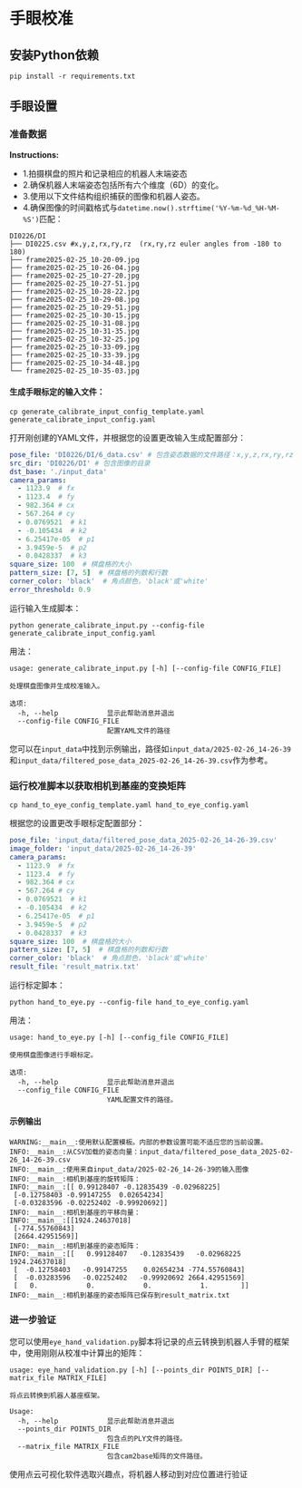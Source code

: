 # 手眼校准

## 安装Python依赖

```shell
pip install -r requirements.txt
```

## 手眼设置

### 准备数据

**Instructions:**
- 1.拍摄棋盘的照片和记录相应的机器人末端姿态
- 2.确保机器人末端姿态包括所有六个维度（6D）的变化。
- 3.使用以下文件结构组织捕获的图像和机器人姿态。
- 4.确保图像的时间戳格式与`datetime.now().strftime('%Y-%m-%d_%H-%M-%S')`匹配：

```shell
DI0226/DI
├── DI0225.csv #x,y,z,rx,ry,rz  (rx,ry,rz euler angles from -180 to 180)
├── frame2025-02-25_10-20-09.jpg
├── frame2025-02-25_10-26-04.jpg
├── frame2025-02-25_10-27-20.jpg
├── frame2025-02-25_10-27-51.jpg
├── frame2025-02-25_10-28-22.jpg
├── frame2025-02-25_10-29-08.jpg
├── frame2025-02-25_10-29-51.jpg
├── frame2025-02-25_10-30-15.jpg
├── frame2025-02-25_10-31-08.jpg
├── frame2025-02-25_10-31-35.jpg
├── frame2025-02-25_10-32-25.jpg
├── frame2025-02-25_10-33-09.jpg
├── frame2025-02-25_10-33-39.jpg
├── frame2025-02-25_10-34-48.jpg
└── frame2025-02-25_10-35-03.jpg
```

#### 生成手眼标定的输入文件：

```shell
cp generate_calibrate_input_config_template.yaml generate_calibrate_input_config.yaml
```

打开刚创建的YAML文件，并根据您的设置更改输入生成配置部分：

```yaml
pose_file: 'DI0226/DI/6_data.csv' # 包含姿态数据的文件路径：x,y,z,rx,ry,rz
src_dir: 'DI0226/DI' # 包含图像的目录
dst_base: './input_data'
camera_params:
  - 1123.9  # fx
  - 1123.4  # fy
  - 982.364 # cx
  - 567.264 # cy
  - 0.0769521  # k1
  - -0.105434  # k2
  - 6.25417e-05  # p1
  - 3.9459e-5  # p2
  - 0.0428337  # k3
square_size: 100  # 棋盘格的大小
pattern_size: [7, 5]  # 棋盘格的列数和行数
corner_color: 'black'  # 角点颜色，'black'或'white'
error_threshold: 0.9
```

运行输入生成脚本：

```shell
python generate_calibrate_input.py --config-file generate_calibrate_input_config.yaml
```

用法：

```shell
usage: generate_calibrate_input.py [-h] [--config-file CONFIG_FILE]

处理棋盘图像并生成校准输入。

选项:
  -h, --help            显示此帮助消息并退出
  --config-file CONFIG_FILE
                        配置YAML文件的路径
```

您可以在`input_data`中找到示例输出，路径如`input_data/2025-02-26_14-26-39`和`input_data/filtered_pose_data_2025-02-26_14-26-39.csv`作为参考。

### 运行校准脚本以获取相机到基座的变换矩阵

```shell
cp hand_to_eye_config_template.yaml hand_to_eye_config.yaml
```

根据您的设置更改手眼标定配置部分：

```yaml
pose_file: 'input_data/filtered_pose_data_2025-02-26_14-26-39.csv'
image_folder: 'input_data/2025-02-26_14-26-39'
camera_params:
  - 1123.9  # fx
  - 1123.4  # fy
  - 982.364 # cx
  - 567.264 # cy
  - 0.0769521  # k1
  - -0.105434  # k2
  - 6.25417e-05  # p1
  - 3.9459e-5  # p2
  - 0.0428337  # k3
square_size: 100  # 棋盘格的大小
pattern_size: [7, 5]  # 棋盘格的列数和行数
corner_color: 'black'  # 角点颜色，'black'或'white'
result_file: 'result_matrix.txt' 
```

运行标定脚本：

```shell
python hand_to_eye.py --config-file hand_to_eye_config.yaml
```

用法：

```shell
usage: hand_to_eye.py [-h] [--config_file CONFIG_FILE]

使用棋盘图像进行手眼标定。

选项:
  -h, --help            显示此帮助消息并退出
  --config_file CONFIG_FILE
                        YAML配置文件的路径。
```

#### 示例输出

```shell
WARNING:__main__:使用默认配置模板。内部的参数设置可能不适应您的当前设置。
INFO:__main__:从CSV加载的姿态向量：input_data/filtered_pose_data_2025-02-26_14-26-39.csv
INFO:__main__:使用来自input_data/2025-02-26_14-26-39的输入图像
INFO:__main__:相机到基座的旋转矩阵：
INFO:__main__:[[ 0.99128407 -0.12835439 -0.02968225]
 [-0.12758403 -0.99147255  0.02654234]
 [-0.03283596 -0.02252402 -0.99920692]]
INFO:__main__:相机到基座的平移向量：
INFO:__main__:[[1924.24637018]
 [-774.55760843]
 [2664.42951569]]
INFO:__main__:相机到基座的姿态矩阵：
INFO:__main__:[[   0.99128407   -0.12835439   -0.02968225 1924.24637018]
 [  -0.12758403   -0.99147255    0.02654234 -774.55760843]
 [  -0.03283596   -0.02252402   -0.99920692 2664.42951569]
 [   0.            0.            0.            1.        ]]
INFO:__main__:相机到基座的姿态矩阵已保存到result_matrix.txt
```

### 进一步验证

您可以使用`eye_hand_validation.py`脚本将记录的点云转换到机器人手臂的框架中，使用刚刚从校准中计算出的矩阵：

```shell
usage: eye_hand_validation.py [-h] [--points_dir POINTS_DIR] [--matrix_file MATRIX_FILE]

将点云转换到机器人基座框架。

Usage:
  -h, --help            显示此帮助消息并退出
  --points_dir POINTS_DIR
                        包含点的PLY文件的路径。
  --matrix_file MATRIX_FILE
                        包含cam2base矩阵的文件路径。

```
使用点云可视化软件选取兴趣点，将机器人移动到对应位置进行验证